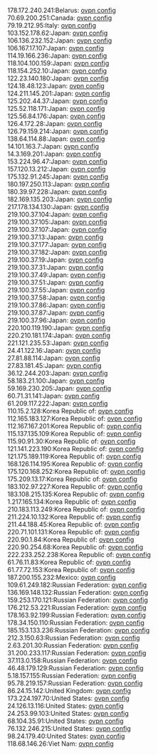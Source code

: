 178.172.240.241:Belarus: [ovpn config](vpn/178_172_240_241.ovpn)  
70.69.200.251:Canada: [ovpn config](vpn/70_69_200_251.ovpn)  
79.19.212.95:Italy: [ovpn config](vpn/79_19_212_95.ovpn)  
103.152.178.62:Japan: [ovpn config](vpn/103_152_178_62.ovpn)  
106.136.232.152:Japan: [ovpn config](vpn/106_136_232_152.ovpn)  
106.167.17.107:Japan: [ovpn config](vpn/106_167_17_107.ovpn)  
114.19.166.236:Japan: [ovpn config](vpn/114_19_166_236.ovpn)  
118.104.100.159:Japan: [ovpn config](vpn/118_104_100_159.ovpn)  
118.154.252.10:Japan: [ovpn config](vpn/118_154_252_10.ovpn)  
122.23.140.180:Japan: [ovpn config](vpn/122_23_140_180.ovpn)  
124.18.48.123:Japan: [ovpn config](vpn/124_18_48_123.ovpn)  
124.211.145.201:Japan: [ovpn config](vpn/124_211_145_201.ovpn)  
125.202.44.37:Japan: [ovpn config](vpn/125_202_44_37.ovpn)  
125.52.118.171:Japan: [ovpn config](vpn/125_52_118_171.ovpn)  
125.56.84.176:Japan: [ovpn config](vpn/125_56_84_176.ovpn)  
126.4.172.28:Japan: [ovpn config](vpn/126_4_172_28.ovpn)  
126.79.159.214:Japan: [ovpn config](vpn/126_79_159_214.ovpn)  
138.64.114.88:Japan: [ovpn config](vpn/138_64_114_88.ovpn)  
14.101.163.7:Japan: [ovpn config](vpn/14_101_163_7.ovpn)  
14.3.169.201:Japan: [ovpn config](vpn/14_3_169_201.ovpn)  
153.224.96.47:Japan: [ovpn config](vpn/153_224_96_47.ovpn)  
157.120.13.212:Japan: [ovpn config](vpn/157_120_13_212.ovpn)  
175.132.91.245:Japan: [ovpn config](vpn/175_132_91_245.ovpn)  
180.197.250.113:Japan: [ovpn config](vpn/180_197_250_113.ovpn)  
180.39.97.228:Japan: [ovpn config](vpn/180_39_97_228.ovpn)  
182.169.135.203:Japan: [ovpn config](vpn/182_169_135_203.ovpn)  
217.178.134.130:Japan: [ovpn config](vpn/217_178_134_130.ovpn)  
219.100.37.104:Japan: [ovpn config](vpn/219_100_37_104.ovpn)  
219.100.37.105:Japan: [ovpn config](vpn/219_100_37_105.ovpn)  
219.100.37.107:Japan: [ovpn config](vpn/219_100_37_107.ovpn)  
219.100.37.13:Japan: [ovpn config](vpn/219_100_37_13.ovpn)  
219.100.37.177:Japan: [ovpn config](vpn/219_100_37_177.ovpn)  
219.100.37.182:Japan: [ovpn config](vpn/219_100_37_182.ovpn)  
219.100.37.19:Japan: [ovpn config](vpn/219_100_37_19.ovpn)  
219.100.37.31:Japan: [ovpn config](vpn/219_100_37_31.ovpn)  
219.100.37.49:Japan: [ovpn config](vpn/219_100_37_49.ovpn)  
219.100.37.51:Japan: [ovpn config](vpn/219_100_37_51.ovpn)  
219.100.37.55:Japan: [ovpn config](vpn/219_100_37_55.ovpn)  
219.100.37.58:Japan: [ovpn config](vpn/219_100_37_58.ovpn)  
219.100.37.86:Japan: [ovpn config](vpn/219_100_37_86.ovpn)  
219.100.37.87:Japan: [ovpn config](vpn/219_100_37_87.ovpn)  
219.100.37.96:Japan: [ovpn config](vpn/219_100_37_96.ovpn)  
220.100.119.190:Japan: [ovpn config](vpn/220_100_119_190.ovpn)  
220.210.181.174:Japan: [ovpn config](vpn/220_210_181_174.ovpn)  
221.121.235.53:Japan: [ovpn config](vpn/221_121_235_53.ovpn)  
24.41.122.16:Japan: [ovpn config](vpn/24_41_122_16.ovpn)  
27.81.88.114:Japan: [ovpn config](vpn/27_81_88_114.ovpn)  
27.83.181.45:Japan: [ovpn config](vpn/27_83_181_45.ovpn)  
36.12.244.203:Japan: [ovpn config](vpn/36_12_244_203.ovpn)  
58.183.21.100:Japan: [ovpn config](vpn/58_183_21_100.ovpn)  
59.169.230.205:Japan: [ovpn config](vpn/59_169_230_205.ovpn)  
60.71.31.141:Japan: [ovpn config](vpn/60_71_31_141.ovpn)  
61.209.117.222:Japan: [ovpn config](vpn/61_209_117_222.ovpn)  
110.15.2.128:Korea Republic of: [ovpn config](vpn/110_15_2_128.ovpn)  
112.165.183.127:Korea Republic of: [ovpn config](vpn/112_165_183_127.ovpn)  
112.167.167.201:Korea Republic of: [ovpn config](vpn/112_167_167_201.ovpn)  
115.137.135.109:Korea Republic of: [ovpn config](vpn/115_137_135_109.ovpn)  
115.90.91.30:Korea Republic of: [ovpn config](vpn/115_90_91_30.ovpn)  
121.141.223.190:Korea Republic of: [ovpn config](vpn/121_141_223_190.ovpn)  
121.175.189.119:Korea Republic of: [ovpn config](vpn/121_175_189_119.ovpn)  
168.126.114.195:Korea Republic of: [ovpn config](vpn/168_126_114_195.ovpn)  
175.120.168.252:Korea Republic of: [ovpn config](vpn/175_120_168_252.ovpn)  
175.209.13.17:Korea Republic of: [ovpn config](vpn/175_209_13_17.ovpn)  
183.102.97.227:Korea Republic of: [ovpn config](vpn/183_102_97_227.ovpn)  
183.108.215.135:Korea Republic of: [ovpn config](vpn/183_108_215_135.ovpn)  
1.217.165.134:Korea Republic of: [ovpn config](vpn/1_217_165_134.ovpn)  
210.183.113.249:Korea Republic of: [ovpn config](vpn/210_183_113_249.ovpn)  
211.224.10.132:Korea Republic of: [ovpn config](vpn/211_224_10_132.ovpn)  
211.44.188.45:Korea Republic of: [ovpn config](vpn/211_44_188_45.ovpn)  
220.71.101.131:Korea Republic of: [ovpn config](vpn/220_71_101_131.ovpn)  
220.90.1.84:Korea Republic of: [ovpn config](vpn/220_90_1_84.ovpn)  
220.90.254.68:Korea Republic of: [ovpn config](vpn/220_90_254_68.ovpn)  
222.233.252.238:Korea Republic of: [ovpn config](vpn/222_233_252_238.ovpn)  
61.76.11.83:Korea Republic of: [ovpn config](vpn/61_76_11_83.ovpn)  
61.77.72.153:Korea Republic of: [ovpn config](vpn/61_77_72_153.ovpn)  
187.200.155.232:Mexico: [ovpn config](vpn/187_200_155_232.ovpn)  
109.61.249.182:Russian Federation: [ovpn config](vpn/109_61_249_182.ovpn)  
136.169.148.132:Russian Federation: [ovpn config](vpn/136_169_148_132.ovpn)  
159.253.170.121:Russian Federation: [ovpn config](vpn/159_253_170_121.ovpn)  
176.212.53.221:Russian Federation: [ovpn config](vpn/176_212_53_221.ovpn)  
178.163.92.199:Russian Federation: [ovpn config](vpn/178_163_92_199.ovpn)  
178.34.150.110:Russian Federation: [ovpn config](vpn/178_34_150_110.ovpn)  
185.153.133.236:Russian Federation: [ovpn config](vpn/185_153_133_236.ovpn)  
212.3.150.63:Russian Federation: [ovpn config](vpn/212_3_150_63.ovpn)  
2.63.201.30:Russian Federation: [ovpn config](vpn/2_63_201_30.ovpn)  
31.200.233.117:Russian Federation: [ovpn config](vpn/31_200_233_117.ovpn)  
37.113.0.158:Russian Federation: [ovpn config](vpn/37_113_0_158.ovpn)  
46.48.179.129:Russian Federation: [ovpn config](vpn/46_48_179_129.ovpn)  
5.18.157.155:Russian Federation: [ovpn config](vpn/5_18_157_155.ovpn)  
95.78.219.157:Russian Federation: [ovpn config](vpn/95_78_219_157.ovpn)  
86.24.15.142:United Kingdom: [ovpn config](vpn/86_24_15_142.ovpn)  
173.224.197.70:United States: [ovpn config](vpn/173_224_197_70.ovpn)  
24.126.13.116:United States: [ovpn config](vpn/24_126_13_116.ovpn)  
24.253.99.103:United States: [ovpn config](vpn/24_253_99_103.ovpn)  
68.104.35.91:United States: [ovpn config](vpn/68_104_35_91.ovpn)  
76.132.246.215:United States: [ovpn config](vpn/76_132_246_215.ovpn)  
98.24.179.40:United States: [ovpn config](vpn/98_24_179_40.ovpn)  
118.68.146.26:Viet Nam: [ovpn config](vpn/118_68_146_26.ovpn)  
